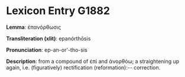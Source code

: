 # Lexicon Entry G1882

**Lemma**: ἐπανόρθωσις

**Transliteration (xlit)**: epanórthōsis

**Pronunciation**: ep-an-or'-tho-sis

**Description**:
from a compound of ἐπί and ἀνορθόω; a straightening up again, i.e. (figuratively) rectification (reformation):-- correction.
